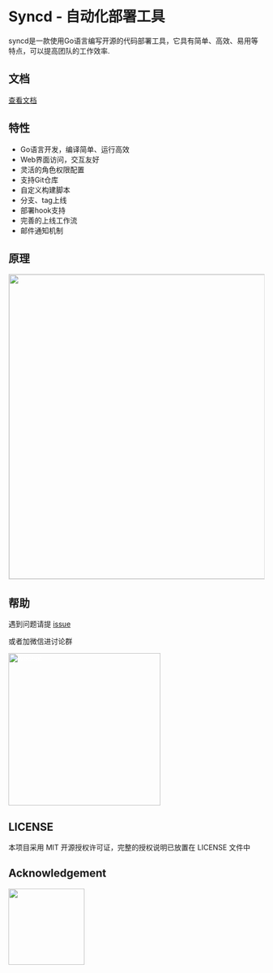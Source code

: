 # Syncd - 自动化部署工具

syncd是一款使用Go语言编写开源的代码部署工具，它具有简单、高效、易用等特点，可以提高团队的工作效率.

## 文档

[查看文档](./docs)

## 特性

- Go语言开发，编译简单、运行高效
- Web界面访问，交互友好
- 灵活的角色权限配置
- 支持Git仓库
- 自定义构建脚本
- 分支、tag上线
- 部署hook支持
- 完善的上线工作流
- 邮件通知机制

## 原理

<img style="border: 1px solid #dedede;" width="600px" src="https://raw.githubusercontent.com/dreamans/syncd/master/resource/syncd_principle.png" />

## 帮助

遇到问题请提 [issue](https://github.com/dreamans/syncd/issues)

或者加微信进讨论群

<img style="color: #fff;" width="300px" src="https://raw.githubusercontent.com/dreamans/syncd/master/resource/wechat_dreamans.png" alt="wechat">

## LICENSE

本项目采用 MIT 开源授权许可证，完整的授权说明已放置在 LICENSE 文件中

## Acknowledgement

<a href="https://gitee.com/dreamans/syncd"><img width="150px" src="https://gitee.com/logo-black.svg"></a>

